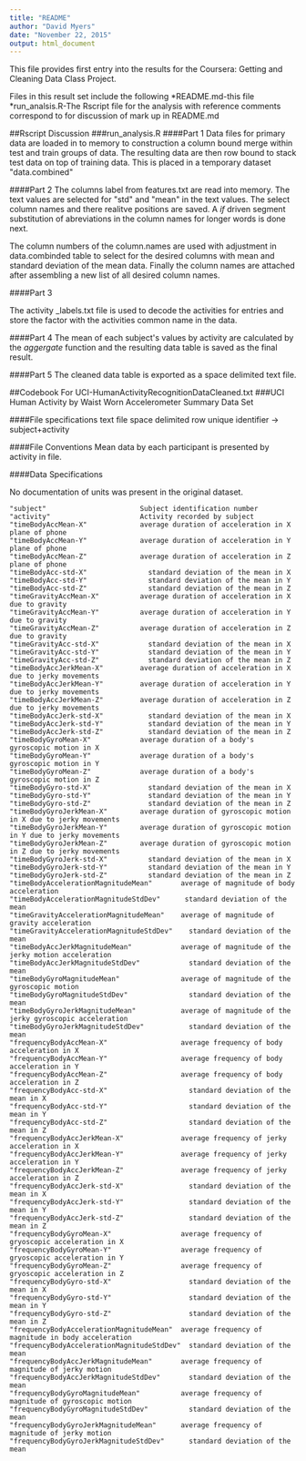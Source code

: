 ```yaml
---
title: "README"
author: "David Myers"
date: "November 22, 2015"
output: html_document
---
```


This file provides first entry into the results for the Coursera: Getting and Cleaning Data Class Project.  
 
Files in this result set include the following
    *README.md-this file
    *run_analsis.R-The Rscript file for the analysis with reference comments 
       correspond to for discussion of mark up in README.md

##Rscript Discussion
###run_analysis.R
####Part 1
Data files for primary data are loaded in to memory to construction a column 
bound merge within test and train groups of data. The resulting data are then 
row bound to stack test data on top of training data. This is placed in a 
temporary dataset "data.combined"

####Part 2
The columns label from features.txt are read into memory.  The text values are 
selected for "std" and "mean" in the text values.  The select column names and 
there realitve positions are saved.  A *if* driven segment substitution of
abreviations in the column names for longer words is done next.

The column numbers of the column.names are used with adjustment in data.combinded 
table to select for the desired columns with mean and standard deviation of the
mean data. Finally the column names are attached after assembling a new list of
all desired column names. 

####Part 3

The activity _labels.txt file is used to decode the activities for entries and
store the factor with the activities common name in the data. 

####Part 4
The mean of each subject's values by activity are calculated by the *aggergate*
function and the resulting data table is saved as the final result. 

####Part 5
The cleaned data table is exported as a space delimited text file.  
    

##Codebook For UCI-HumanActivityRecognitionDataCleaned.txt
###UCI Human Activity by Waist Worn Accelerometer Summary Data Set

####File specifications
    text file
    space delimited
    row unique identifier -> subject+activity 
    
####File Conventions 
Mean data by each participant is presented by activity in file. 

####Data Specifications

No documentation of units was present in the original dataset. 

    "subject"                       Subject identification number                         
    "activity"                      Activity recorded by subject
    "timeBodyAccMean-X"             average duration of acceleration in X plane of phone
    "timeBodyAccMean-Y"             average duration of acceleration in Y plane of phone
    "timeBodyAccMean-Z"             average duration of acceleration in Z plane of phone                  
    "timeBodyAcc-std-X"               standard deviation of the mean in X                  
    "timeBodyAcc-std-Y"               standard deviation of the mean in Y                   
    "timeBodyAcc-std-Z"               standard deviation of the mean in Z                   
    "timeGravityAccMean-X"          average duration of acceleration in X due to gravity                  
    "timeGravityAccMean-Y"          average duration of acceleration in Y due to gravity                  
    "timeGravityAccMean-Z"          average duration of acceleration in Z due to gravity                  
    "timeGravityAcc-std-X"            standard deviation of the mean in X                  
    "timeGravityAcc-std-Y"            standard deviation of the mean in Y                  
    "timeGravityAcc-std-Z"            standard deviation of the mean in Z
    "timeBodyAccJerkMean-X"         average duration of acceleration in X due to jerky movements
    "timeBodyAccJerkMean-Y"         average duration of acceleration in Y due to jerky movements                  
    "timeBodyAccJerkMean-Z"         average duration of acceleration in Z due to jerky movements                  
    "timeBodyAccJerk-std-X"           standard deviation of the mean in X                
    "timeBodyAccJerk-std-Y"           standard deviation of the mean in Y                  
    "timeBodyAccJerk-std-Z"           standard deviation of the mean in Z                  
    "timeBodyGyroMean-X"            average duration of a body's gyroscopic motion in X                  
    "timeBodyGyroMean-Y"            average duration of a body's gyroscopic motion in Y                
    "timeBodyGyroMean-Z"            average duration of a body's gyroscopic motion in Z                  
    "timeBodyGyro-std-X"              standard deviation of the mean in X          
    "timeBodyGyro-std-Y"              standard deviation of the mean in Y
    "timeBodyGyro-std-Z"              standard deviation of the mean in Z
    "timeBodyGyroJerkMean-X"        average duration of gyroscopic motion in X due to jerky movements 
    "timeBodyGyroJerkMean-Y"        average duration of gyroscopic motion in Y due to jerky movements           
    "timeBodyGyroJerkMean-Z"        average duration of gyroscopic motion in Z due to jerky movements           
    "timeBodyGyroJerk-std-X"          standard deviation of the mean in X 
    "timeBodyGyroJerk-std-Y"          standard deviation of the mean in Y 
    "timeBodyGyroJerk-std-Z"          standard deviation of the mean in Z 
    "timeBodyAccelerationMagnitudeMean"       average of magnitude of body acceleration
    "timeBodyAccelerationMagnitudeStdDev"      standard deviation of the mean 
    "timeGravityAccelerationMagnitudeMean"    average of magnitude of gravity acceleration
    "timeGravityAccelerationMagnitudeStdDev"    standard deviation of the mean
    "timeBodyAccJerkMagnitudeMean"            average of magnitude of the jerky motion acceleration
    "timeBodyAccJerkMagnitudeStdDev"            standard deviation of the mean
    "timeBodyGyroMagnitudeMean"               average of magnitude of the gyroscopic motion 
    "timeBodyGyroMagnitudeStdDev"               standard deviation of the mean
    "timeBodyGyroJerkMagnitudeMean"           average of magnitude of the jerky gyroscopic acceleration
    "timeBodyGyroJerkMagnitudeStdDev"           standard deviation of the mean
    "frequencyBodyAccMean-X"                  average frequency of body acceleration in X
    "frequencyBodyAccMean-Y"                  average frequency of body acceleration in Y
    "frequencyBodyAccMean-Z"                  average frequency of body acceleration in Z
    "frequencyBodyAcc-std-X"                    standard deviation of the mean in X
    "frequencyBodyAcc-std-Y"                    standard deviation of the mean in Y
    "frequencyBodyAcc-std-Z"                    standard deviation of the mean in Z
    "frequencyBodyAccJerkMean-X"              average frequency of jerky acceleration in X
    "frequencyBodyAccJerkMean-Y"              average frequency of jerky acceleration in Y
    "frequencyBodyAccJerkMean-Z"              average frequency of jerky acceleration in Z
    "frequencyBodyAccJerk-std-X"                standard deviation of the mean in X
    "frequencyBodyAccJerk-std-Y"                standard deviation of the mean in Y
    "frequencyBodyAccJerk-std-Z"                standard deviation of the mean in Z
    "frequencyBodyGyroMean-X"                 average frequency of gryoscopic acceleration in X
    "frequencyBodyGyroMean-Y"                 average frequency of gryoscopic acceleration in Y
    "frequencyBodyGyroMean-Z"                 average frequency of gryoscopic acceleration in Z
    "frequencyBodyGyro-std-X"                   standard deviation of the mean in X
    "frequencyBodyGyro-std-Y"                   standard deviation of the mean in Y
    "frequencyBodyGyro-std-Z"                   standard deviation of the mean in Z
    "frequencyBodyAccelerationMagnitudeMean"  average frequency of magnitude in body acceleration
    "frequencyBodyAccelerationMagnitudeStdDev"  standard deviation of the mean
    "frequencyBodyAccJerkMagnitudeMean"       average frequency of magnitude of jerky motion
    "frequencyBodyAccJerkMagnitudeStdDev"       standard deviation of the mean
    "frequencyBodyGyroMagnitudeMean"          average frequency of magnitude of gyroscopic motion
    "frequencyBodyGyroMagnitudeStdDev"          standard deviation of the mean
    "frequencyBodyGyroJerkMagnitudeMean"      average frequency of magnitude of jerky motion
    "frequencyBodyGyroJerkMagnitudeStdDev"      standard deviation of the mean
   
    